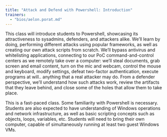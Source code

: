 ```yaml
---
title: "Attack and Defend with Powershell: Introduction"
trainers:
  - "bios/aelon.porat.md"
---
```

This class will introduce students to Powershell, showcasing its attractiveness to sysadmins, defenders, and attackers alike.  We’ll learn by doing, performing different attacks using popular frameworks, as well as creating our own attack scripts from scratch.  We’ll bypass antivirus and whitelisting applications, connecting to our PoC command-and-control centers as we remotely take over a computer: we’ll steal documents, grab screen and email content, turn on the mic and webcam, control the mouse and keyboard, modify settings, defeat two-factor authentication, execute programs at will.. anything that a real attacker may do.  From a defender perspective, we’ll understand how such attacks work, review the artifacts that they leave behind, and close some of the holes that allow them to take place.

This is a fast-paced class.  Some familiarity with Powershell is necessary.  Students are also expected to have understanding of Windows operations and network infrastructure, as well as basic scripting concepts such as objects, loops, variables, etc.  Students will need to bring their own computer, capable of simultaneously running at least two guest Windows VMs.